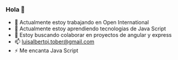 ### Hola 👋
- 🔭 Actualmente estoy trabajando en Open International
- 🌱 Actualmente estoy aprendiendo tecnologias de Java Script
- 👯 Estoy buscando colaborar en proyectos de angular y express
- 📫 luisalbertoj.tober@gmail.com
- ⚡ Me encanta Java Script

